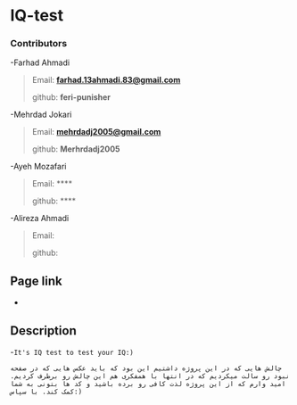 # IQ-test
### Contributors
-Farhad Ahmadi
>Email: **farhad.13ahmadi.83@gmail.com**
>
>github: **feri-punisher**
>
-Mehrdad Jokari

>Email: **mehrdadj2005@gmail.com**
>
>github:  **Merhrdadj2005**
>
-Ayeh Mozafari

>Email: ****
>
>github: ****
>
-Alireza Ahmadi

>Email:
>
>github:
>
## Page link
-
## Description
-`It's IQ test to test your IQ:)`

`چالش هایی که در این پروژه داشتیم این بود که باید عکس هایی که در صفحه نبود رو سالت میکردیم که در انتها با همفکری هم این چالش رو برطرف کردیم. امید وارم که از این پروژه لذت کافی رو برده باشید و کد ها بتونی به شما کمک کند. با سپاس:)`
